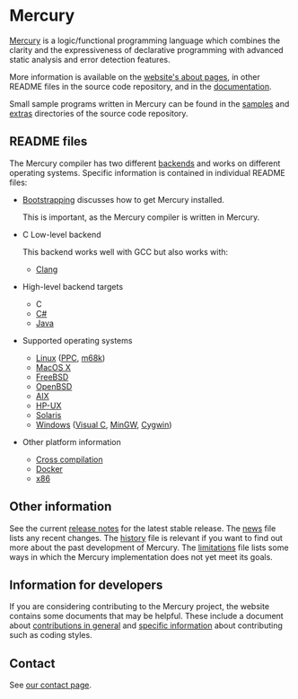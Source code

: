 Mercury
=======

[Mercury](http://www.mercurylang.org/) is a logic/functional programming
language which combines the clarity and the expressiveness of declarative
programming with advanced static analysis and error detection features.

More information is available on the
[website's about pages](http://www.mercurylang.org/about.html),
in other README files in the source code repository, and in the
[documentation](http://www.mercurylang.org/documentation/documentation.html).

Small sample programs written in Mercury can be found
in the [samples](samples) and [extras](extras) directories
of the source code repository.

## README files

The Mercury compiler has two different
[backends](http://www.mercurylang.org/about/backends.html)
and works on different operating systems.
Specific information is contained in individual README files:

  * [Bootstrapping](README.bootstrap) discusses how to get Mercury installed.

    This is important, as the Mercury compiler is written in Mercury.

  * C Low-level backend

    This backend works well with GCC but also works with:

      * [Clang](README.clang)

  * High-level backend targets

      * C
      * [C#](README.CSharp.md)
      * [Java](README.Java.md)

  * Supported operating systems

      * [Linux](README.Linux)
        ([PPC](README.Linux-PPC),
        [m68k](README.Linux-m68k))
      * [MacOS X](README.MacOS)
      * [FreeBSD](README.FreeBSD)
      * [OpenBSD](README.OpenBSD)
      * [AIX](README.AIX)
      * [HP-UX](README.HPUX)
      * [Solaris](README.Solaris)
      * [Windows](README.MS-Windows)
        ([Visual C](README.MS-VisualC),
        [MinGW](README.MinGW),
        [Cygwin](README.Cygwin))

  * Other platform information
      * [Cross compilation](README.cross.md)
      * [Docker](README.Docker)
      * [x86](README.x86)

## Other information

See the current [release notes](RELEASE_NOTES) for the latest stable release.
The [news](NEWS) file lists any recent changes.
The [history](HISTORY) file is relevant
if you want to find out more about the past development of Mercury.
The [limitations](LIMITATIONS.md) file lists some ways
in which the Mercury implementation does not yet meet its goals.

## Information for developers

If you are considering contributing to the Mercury project,
the website contains some documents that may be helpful.
These include a document about
[contributions in general](http://www.mercurylang.org/development/contributions.html) and
[specific information](http://www.mercurylang.org/development/developer.html)
about contributing such as coding styles.

## Contact

See [our contact page](http://www.mercurylang.org/contact.html).
